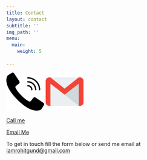 ```yaml
---
title: Contact
layout: contact
subtitle: ''
img_path: ''
menu:
  main:
    weight: 5

---
```



<a href="tel:+17148739806"><img border="0" alt="phone" src="images/phone.svg" width="100" height="100"></a>
<a href="mailto:iamrohitgund@gmail.com"><img border="0" alt="gmail" src="images/gmail.svg" width="100" height="100"></a>


<a href="tel:+17148739806">Call me</a>

<a href="mailto:iamrohitgund@gmail.com">Email Me</a>


To get in touch fill the form below or send me email at iamrohitgund@gmail.com

